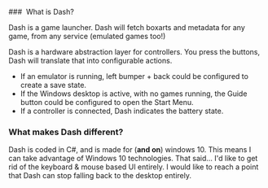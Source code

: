 ﻿﻿﻿### ﻿﻿  What is Dash?Dash is a game launcher. Dash will fetch boxarts and metadata for any game, from any service (emulated games too!) Dash is a hardware abstraction layer for controllers. You press the buttons, Dash will translate that into configurable actions. -  If an emulator is running, left bumper + back could be configured to create a save state. -  If the Windows desktop is active, with no games running, the Guide button could be configured to open the Start Menu. -  If a controller is connected, Dash indicates the battery state.### What makes Dash different?Dash is coded in C#, and is made for (**and on**) windows 10. This means I  can take advantage of Windows 10 technologies.  That said... I'd like to get rid of the keyboard & mouse based UI entirely. I would like to reach a point that Dash can stop falling back to the desktop entirely.